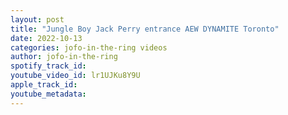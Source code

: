 ```yaml
---
layout: post
title: "Jungle Boy Jack Perry entrance AEW DYNAMITE Toronto"
date: 2022-10-13
categories: jofo-in-the-ring videos
author: jofo-in-the-ring
spotify_track_id: 
youtube_video_id: lr1UJKu8Y9U
apple_track_id: 
youtube_metadata: 
---
```

